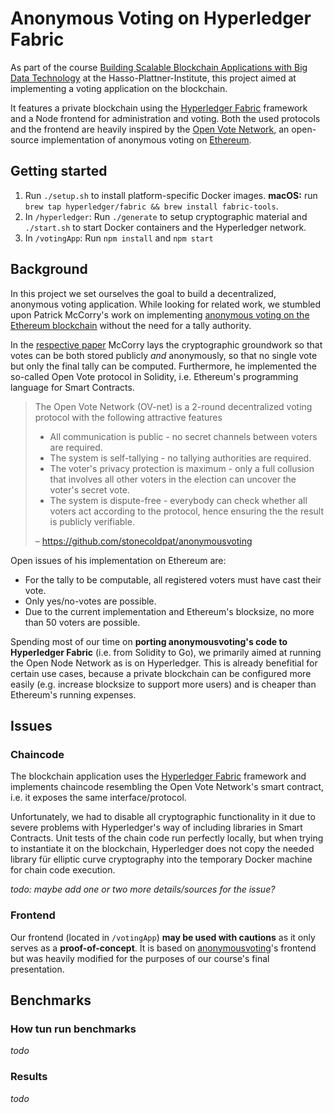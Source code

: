# Anonymous Voting on Hyperledger Fabric

As part of the course [Building Scalable Blockchain Applications with Big Data Technology](https://hpi.de/naumann/teaching/teaching/ws-1718/building-scalable-blockchain-applications-with-big-data-technology-ps-master.html) at the Hasso-Plattner-Institute, this project aimed at implementing a voting application on the blockchain.

It features a private blockchain using the [Hyperledger Fabric](https://www.hyperledger.org/projects/fabric) framework and a Node frontend for administration and voting. Both the used protocols and the frontend are heavily inspired by the [Open Vote Network](https://github.com/stonecoldpat/anonymousvoting), an open-source implementation of anonymous voting on [Ethereum](https://www.ethereum.org/).

## Getting started

1. Run `./setup.sh` to install platform-specific Docker images.
   **macOS:** run `brew tap hyperledger/fabric && brew install fabric-tools`.
2. In `/hyperledger`: Run `./generate` to setup cryptographic material and `./start.sh` to start Docker containers and the Hyperledger network.
3. In `/votingApp`: Run  `npm install` and `npm start`

## Background

In this project we set ourselves the goal to build a decentralized, anonymous voting application. While looking for related work, we stumbled upon Patrick McCorry's work on implementing [anonymous voting on the Ethereum blockchain](https://github.com/stonecoldpat/anonymousvoting) without the need for a tally authority. 

In the [respective paper](http://fc17.ifca.ai/preproceedings/paper_80.pdf) McCorry lays the cryptographic groundwork so that votes can be both stored publicly *and* anonymously, so that no single vote but only the final tally can be computed. Furthermore, he implemented the so-called Open Vote protocol in Solidity, i.e. Ethereum's programming language for Smart Contracts.

> The Open Vote Network (OV-net) is a 2-round decentralized voting protocol with the following attractive features
>
> - All communication is public - no secret channels between voters are required.
> - The system is self-tallying - no tallying authorities are required.
> - The voter's privacy protection is maximum - only a full collusion that involves all other voters in the election can uncover the voter's secret vote.
> - The system is dispute-free - everybody can check whether all voters act according to the protocol, hence ensuring the the result is publicly verifiable.
>
> – https://github.com/stonecoldpat/anonymousvoting

Open issues of his implementation on Ethereum are:

- For the tally to be computable, all registered voters must have cast their vote.
- Only yes/no-votes are possible.
- Due to the current implementation and Ethereum's blocksize, no more than 50 voters are possible.

Spending most of our time on **porting anonymousvoting's code to Hyperledger Fabric** (i.e. from Solidity to Go), we primarily aimed at running the Open Node Network as is on Hyperledger. This is already benefitial for certain use cases, because a private blockchain can be configured more easily (e.g. increase blocksize to support more users) and is cheaper than Ethereum's running expenses.

## Issues

### Chaincode

The blockchain application uses the [Hyperledger Fabric](https://www.hyperledger.org/projects/fabric) framework and implements chaincode resembling the Open Vote Network's smart contract, i.e. it exposes the same interface/protocol.

Unfortunately, we had to disable all cryptographic functionality in it due to severe problems with Hyperledger's way of including libraries in Smart Contracts. Unit tests of the chain code run perfectly locally, but when trying to instantiate it on the blockchain, Hyperledger does not copy the needed library für elliptic curve cryptography into the temporary Docker machine for chain code execution.

*todo: maybe add one or two more details/sources for the issue?*

### Frontend

Our frontend (located in `/votingApp`) **may be used with cautions** as it only serves as a **proof-of-concept**. It is based on [anonymousvoting](https://github.com/stonecoldpat/anonymousvoting)'s frontend but was heavily modified for the purposes of our course's final presentation.

## Benchmarks

### How tun run benchmarks

*todo*

### Results

*todo*





